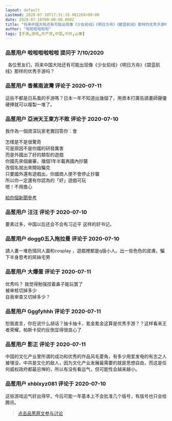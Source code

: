 ```yaml
---
layout: default
Lastmod: 2020-07-10T17:31:10.981268+00:00
date: 2020-07-10T00:00:00.000Z
title: "将来中国大陆还有可能出现像《少女前线》《明日方舟》《碧蓝航线》那样的优秀手游吗？"
author: "啦啦啦啦啦啦"
tags: [手游,游戏,共产党,中国,中共,山寨]
---
```



### 品葱用户 **啦啦啦啦啦啦** 提问于 7/10/2020
    
  各位葱友们，将来中国大陆还有可能出现像《少女前线》《明日方舟》《碧蓝航线》那样的优秀手游吗？
    
                

### 品葱用户 **香蕉南波灣** 评论于 2020-07-11
        
這些不都是日系風的手游嗎？日本一年不知道出幾個了，用資本打廣告請畫師聲優硬捧就可以複製一堆了。
        
                

### 品葱用户 **亞洲天王東方不敗** 评论于 2020-07-10
        
我作為一個資深玩家老實回答你：會  
  
怎樣是不是很驚奇  
可是原因不是你國的研發厲害  
而是外國出了好的類型的遊戲  
你國先來個嚴審，擋個1年半載再國內抄襲  
改個名就出來開始騙克  
只要國外還有遊戲出，你國商人便不會停止抄襲  
所以你一定還有你認為的「好」遊戲可玩  
嗯！不用擔心  
  
[給你個新聞參考]( "https://ezone.ulifestyle.com.hk/article/2688940/%E5%9C%8B%E7%94%A2%E6%8A%84%E8%A5%B2%E9%81%8A%E6%88%B2%E3%80%8A%E5%8E%9F%E7%A5%9E%E3%80%8B%E9%80%9F%E9%81%8E%E4%B8%AD%E5%9C%8B%E5%AF%A9%E6%9F%A5%EF%BC%81%E3%80%8A%E8%96%A9%E7%88%BE%E9%81%94%E3%80%8B%E5%8F%8D%E8%80%8C%E9%81%B2%E9%81%B2%E6%9C%AA%E9%81%8E")
        
                

### 品葱用户 **汪汪** 评论于 2020-07-10
        
要素过多，中国以后还会不会有习近平 这样的好书记。
        
                

### 品葱用户 **dogg0五入拖拉曼** 评论于 2020-07-10
        
請人畫一堆色情同人圖和cosplay ，遊戲裡都是q版小人。出一些色色的皮膚。騙下半身思考的屌絲宅男
        
                

### 品葱用户 **大爆蛋** 评论于 2020-07-11
        
优秀吗？ 我觉得勉强捏着鼻子能玩罢了  
被审核切掉多少  
自我审查又切掉多少？
        
                

### 品葱用户 **Gggfyhhh** 评论于 2020-07-11
        
恕我直言，你在说什么胡话？抽卡抽卡，氪金氪金这算是优秀手游？？这样看来王者荣耀，帕斯卡契约反倒显得很良心了
        
                

### 品葱用户 **影正** 评论于 2020-07-11
        
中国的文化产业里所谓的成功和优秀的作品风毛菱角，有多少用爱发电的有志之人被埋没，中共是文化的敌人，因为文化产业发展最需要的就是思想自由，而这是任何威权政府都最忌惮的，所以有没有看运气，但可能性会越来越小。
        
                

### 品葱用户 **xhblxyz081** 评论于 2020-07-10
        
这些游戏运气好出得早，今后可能一年基本上不会批准几个版号，有版号也只会给腾讯。
        
                





> [点击品葱原文参与讨论](https://pincong.rocks/question/28341)

